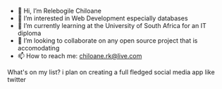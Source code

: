- 👋 Hi, I’m Relebogile Chiloane
- 👀 I’m interested in Web Development especially databases
- 🌱 I’m currently learning at the University of South Africa for an IT diploma
- 💞️ I’m looking to collaborate on any open source project that is accomodating
- 📫 How to reach me: chiloane.rk@live.com

What's on my list?
i plan on creating a full fledged social media app like twitter

<!---
chiloanerk/chiloanerk is a ✨ special ✨ repository because its `README.md` (this file) appears on your GitHub profile.
You can click the Preview link to take a look at your changes.
--->
